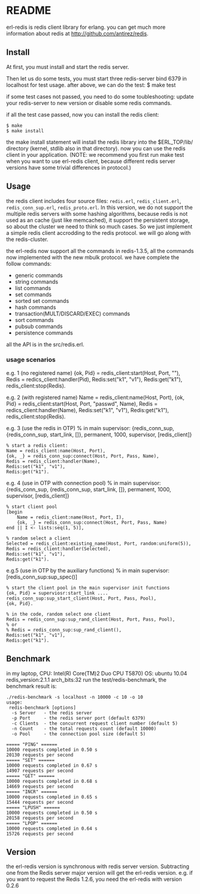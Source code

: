# README
erl-redis is redis client library for erlang.
you can get much more information about redis at http://github.com/antirez/redis.

## Install
At first, you must install and start the redis server.

Then let us do some tests, you must start three redis-server bind 6379 in 
localhost for test usage. after above, we can do the test:
    $ make test

if some test cases not passed, you need to do some toubleshooting: update your redis-server 
to new version or disable some redis commands.

if all the test case passed, now you can install the redis client:

    $ make
    $ make install

the make install statement will install the redis library into the 
$ERL_TOP/lib/ directory (kernel, stdlib also in that directory).
now you can use the redis client in your application.
(NOTE: we recommend you first run make test when you want to use erl-redis client, because
different redis server versions have some trivial differences in protocol.)

## Usage

the redis client includes four source files: `redis.erl`, `redis_client.erl`, `redis_conn_sup.erl`,
`redis_proto.erl`. In this version, we do not support the multiple redis servers with some
hashing algorithms, because redis is not used as an cache (just like memcached), it support
the persistent storage, so about the cluster we need to think so much cases. So we just implement
a simple redis client accrodding to the redis protocol. we will go along with the redis-cluster.

the erl-redis now support all the commands in redis-1.3.5, all the commands now implemented with
the new mbulk protocol. we have complete the follow commands:

 * generic commands
 * string commands
 * list commands
 * set commands
 * sorted set commands
 * hash commands
 * transaction(MULT/DISCARD/EXEC) commands
 * sort commands
 * pubsub commands
 * persistence commands

all the API is in the src/redis.erl.

### usage scenarios
e.g. 1 (no registered name)
    {ok, Pid} = redis_client:start(Host, Port, ""),
    Redis = redics_client:handler(Pid),
    Redis:set("k1", "v1"),
    Redis:get("k1"),
    redis_client:stop(Redis).

e.g. 2 (with registered name)
    Name = redis_client:name(Host, Port),
    {ok, Pid} = redis_client:start(Host, Port, "passwd", Name),
    Redis = redics_client:handler(Name),
    Redis:set("k1", "v1"),
    Redis:get("k1"),
    redis_client:stop(Redis).

e.g. 3 (use the redis in OTP)
    % in main supervisor:
    {redis_conn_sup, {redis_conn_sup, start_link, []},
        permanent, 1000, supervisor, [redis_client]}

    % start a redis client:
    Name = redis_client:name(Host, Port),
    {ok, _} = redis_conn_sup:connect(Host, Port, Pass, Name),
    Redis = redis_client:handler(Name),
    Redis:set("k1", "v1"),
    Redis:get("k1").

e.g. 4 (use in OTP with connection pool)
    % in main supervisor:
    {redis_conn_sup, {redis_conn_sup, start_link, []},
        permanent, 1000, supervisor, [redis_client]}

    % start client pool
    [begin
        Name = redis_client:name(Host, Port, I),
        {ok, _} = redis_conn_sup:connect(Host, Port, Pass, Name)
    end || I <- lists:seq(1, 5)],

    % random select a client
    Selected = redis_client:existing_name(Host, Port, random:uniform(5)),
    Redis = redis_client:handler(Selected),
    Redis:set("k1", "v1"),
    Redis:get("k1").

e.g.5 (use in OTP by the auxiliary functions)
    % in main supervisor:
    [redis_conn_sup:sup_spec()]

    % start the client pool in the main supervisor init functions
    {ok, Pid} = superviosr:start_link ....
    redis_conn_sup:sup_start_client(Host, Port, Pass, Pool),
    {ok, Pid}.

    % in the code, random select one client
    Redis = redis_conn_sup:sup_rand_client(Host, Port, Pass, Pool),
    % or
    % Redis = redis_conn_sup:sup_rand_client(),
    Redis:set("k1", "v1"),
    Redis:get("k1").

## Benchmark
in my laptop, 
CPU: Intel(R) Core(TM)2 Duo CPU T5870)
OS: ubuntu 10.04
redis_version:2.1.1
arch_bits:32
run the test/redis-benchmark, the benchmark result is:

    ./redis-benchmark -s localhost -n 10000 -c 10 -o 10
    usage:
     redis-benchmark [options]
      -s Server   - the redis server
      -p Port     - the redis server port (default 6379) 
      -c Clients  - the concurrent request client number (default 5) 
      -n Count    - the total requests count (default 10000) 
      -o Pool     - the connection pool size (default 5) 

    ===== "PING" ======
    10000 requests completed in 0.50 s
    20130 requests per second
    ===== "SET" ======
    10000 requests completed in 0.67 s
    14907 requests per second
    ===== "GET" ======
    10000 requests completed in 0.68 s
    14669 requests per second
    ===== "INCR" ======
    10000 requests completed in 0.65 s
    15444 requests per second
    ===== "LPUSH" ======
    10000 requests completed in 0.50 s
    20158 requests per second
    ===== "LPOP" ======
    10000 requests completed in 0.64 s
    15726 requests per second

## Version
the erl-redis version is synchronous with redis server version. 
Subtracting one from the Redis server major version will get the erl-redis version.
e.g. if you want to request the Redis 1.2.6, you need the erl-redis with version 0.2.6
